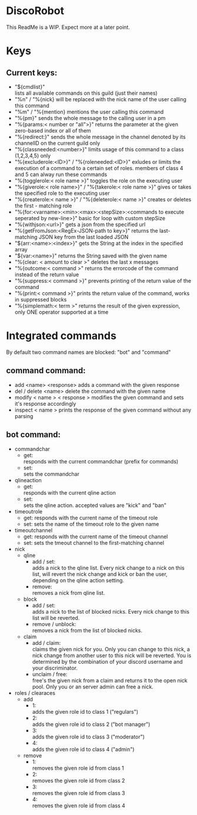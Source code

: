 # DiscoRobot
This ReadMe is a WIP. Expect more at a later point.

# Keys
## Current keys:
* "${cmdlist}"  
  lists all available commands on this guild (just their names)
* "%n" / "%{nick}
  will be replaced with the nick name of the user calling this command
* "%m" / "%{mention}
 mentions the user calling this command
* "%{pm}"
  sends the whole message to the calling user in a pm
* "%{params:\< number or "all"\>}"
  returns the parameter at the given zero-based index or all of them
* "%{redirect:<channelID>}"
  sends the whole message in the channel denoted by its channelID on the current guild only
* "%{classneeded:\<number\>}"
  limits usage of this command to a class (1,2,3,4,5) only
* "%{excluderole:\<ID\>}" / "%{roleneeded:\<ID\>}"
  exludes or limits the execution of a command to a certain set of roles. members of class 4 and 5 can alway run these commands
* "%{togglerole:\< role name \>}"
  toggles the role on the executing user
* "%{giverole:\< role name\>}" / "%{takerole:\< role name \>}"
  gives or takes the specified role to the executing user
* "%{createrole:\< name \>}" / "%{deleterole:\< name \>}"
  creates or deletes the first - matching role
* "%{for:\<varname\>:\<min\>:\<max\>:\<stepSize\>:\<commands to execute seperated by new-line\>}" basic for loop with custom stepSize
* "%{withjson:\<url\>}"
  gets a json from the specified url
* "%{getFromJson:\<RegEx-JSON-path to key\>}"
   returns the last-matching JSON key from the last loaded JSON
* "${arr:\<name\>:\<index\>}" 
  gets the String at the index in the specified array
* "${var:\<name\>}"
  returns the String saved with the given name
* "%{clear: \< amount to clear \>"
  deletes the last x messages
* "%{outcome:\< command \>"
  returns the errorcode of the command instead of the return value
* "%{suppress:\< command \>}"
  prevents printing of the return value of the command
* "%{print:\< command \>}"
  prints the return value of the command, works in suppressed blocks
* "%{simplemath:\< term \>"
  returns the result of the given expression, only ONE operator supported at a time


# Integrated commands  
By default two command names are blocked: "bot" and "command"

## command command:
* add \<name\> \<response\>
  adds a command with the given response
* del / delete \<name\>
  delete the command with the given name
* modify \< name \> \< response \>
  modifies the given command and sets it's response accordingly
* inspect \< name \>
  prints the response of the given command without any parsing

## bot command:
* commandchar
  * get:  
    responds with the current commandchar (prefix for commands)
  * set:  
    sets the commandchar
* qlineaction
  * get:  
    responds with the current qline action
  * set:  
    sets the qline action. accepted values are "kick" and "ban"
* timeoutrole
  * get:
    responds with the current name of the timeout role
  * set:
    sets the name of the timeout role to the given name
* timeoutchannel
  * get:
    responds with the current name of the timeout channel
  * set:
    sets the tmeout channel to the first-matching channel
* nick
  * qline
    * add / set:  
      adds a nick to the qline list. Every nick change to a nick on this list, will revert the nick change and kick or ban the user, depending on the qline action setting.
    * remove:  
      removes a nick from qline list.
  * block
    * add / set:  
      adds a nick to the list of blocked nicks. Every nick change to this list will be reverted.
    * remove / unblock:  
      removes a nick from the list of blocked nicks.
  * claim
    * add / claim:  
      claims the given nick for you. Only you can change to this nick, a nick change from another user to this nick will be reverted. You is determined by the combination of your discord username and your discriminator.
    * unclaim / free:  
      free's the given nick from a claim and returns it to the open nick pool. Only you or an server admin can free a nick.
* roles / clearaces
  * add
    * 1:  
      adds the given role id to class 1 ("regulars")
    * 2:  
      adds the given role id to class 2 ("bot manager")
    * 3:  
      adds the given role id to class 3 ("moderator")
    * 4:  
      adds the given role id to class 4 ("admin")
  * remove 
    * 1:  
      removes the given role id from class 1
    * 2:  
      removes the given role id from class 2
    * 3:  
      removes the given role id from class 3
    * 4:  
      removes the given role id from class 4
      
